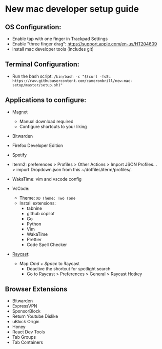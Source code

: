 # New mac developer setup guide

## OS Configuration:

- Enable tap with one finger in Trackpad Settings
- Enable "three finger drag": https://support.apple.com/en-us/HT204609
- install mac developer tools (includes git)

## Terminal Configuration:

- Run the bash script: `/bin/bash -c "$(curl -fsSL https://raw.githubusercontent.com/cameronbrill/new-mac-setup/master/setup.sh)"`

## Applications to configure:

- [Magnet](https://magnet.crowdcafe.com/index.html#download)

  - Manual download required
  - Configure shortcuts to your liking

- Bitwarden

- Firefox Developer Edition

- Spotify

- Iterm2: preferences > Profiles > Other Actions > Import JSON Profiles... > import Dropdown.json from this ~/dotfiles/iterm/profiles/.

- WakaTime: vim and vscode config

- VsCode:

  - Theme: `XD Theme: Two Tone`
  - Install extensions:
    - tabnine
    - github copilot
    - Go
    - Python
    - Vim
    - WakaTime
    - Prettier
    - Code Spell Checker

- [Raycast](https://www.raycast.com/):
  - Map _Cmd + Space_ to Raycast
    - Deactive the shortcut for spotlight search
    - Go to Raycast > Preferences > General > Raycast Hotkey

## Browser Extensions

- Bitwarden
- ExpressVPN
- SponsorBlock
- Return Youtube Dislike
- uBlock Origin
- Honey
- React Dev Tools
- Tab Groups
- Tab Containers
